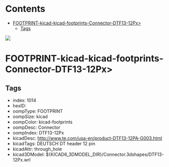 



Contents
========

* [FOOTPRINT-kicad-kicad-footprints-Connector-DTF13-12Px>](#footprint-kicad-kicad-footprints-connector-dtf13-12px)
	* [Tags](#tags)
  
![][im]
# FOOTPRINT-kicad-kicad-footprints-Connector-DTF13-12Px>

## Tags

- index: 1014
- hexID: 
- oompType: FOOTPRINT
- oompSize: kicad
- oompColor: kicad-footprints
- oompDesc: Connector
- oompIndex: DTF13-12Px
- kicadDesc: http://www.te.com/usa-en/product-DTF13-12PA-G003.html
- kicadTags: DEUTSCH DT header 12 pin
- kicadAttr: through_hole
- kicad3DModel: ${KICAD6_3DMODEL_DIR}/Connector.3dshapes/DTF13-12Px.wrl



[im]: image.png
